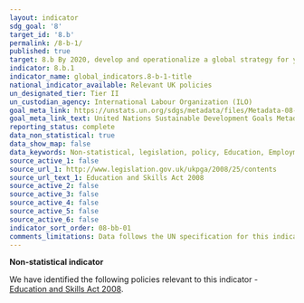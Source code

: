 ```yaml
---
layout: indicator
sdg_goal: '8'
target_id: '8.b'
permalink: /8-b-1/
published: true
target: 8.b By 2020, develop and operationalize a global strategy for youth employment and implement the Global Jobs Pact of the International Labour Organization
indicator: 8.b.1
indicator_name: global_indicators.8-b-1-title
national_indicator_available: Relevant UK policies
un_designated_tier: Tier II
un_custodian_agency: International Labour Organization (ILO)
goal_meta_link: https://unstats.un.org/sdgs/metadata/files/Metadata-08-0b-01.pdf
goal_meta_link_text: United Nations Sustainable Development Goals Metadata (PDF 526 KB)
reporting_status: complete
data_non_statistical: true
data_show_map: false
data_keywords: Non-statistical, legislation, policy, Education, Employment, skills
source_active_1: false
source_url_1: http://www.legislation.gov.uk/ukpga/2008/25/contents
source_url_text_1: Education and Skills Act 2008
source_active_2: false
source_active_3: false
source_active_4: false
source_active_5: false
source_active_6: false
indicator_sort_order: 08-bb-01
comments_limitations: Data follows the UN specification for this indicator. This indicator has been identified in collaboration with topic experts.
---
```

**Non-statistical indicator**

We have identified the following policies relevant to this indicator - [Education and Skills Act 2008](http://www.legislation.gov.uk/ukpga/2008/25/contents).
<br><br>